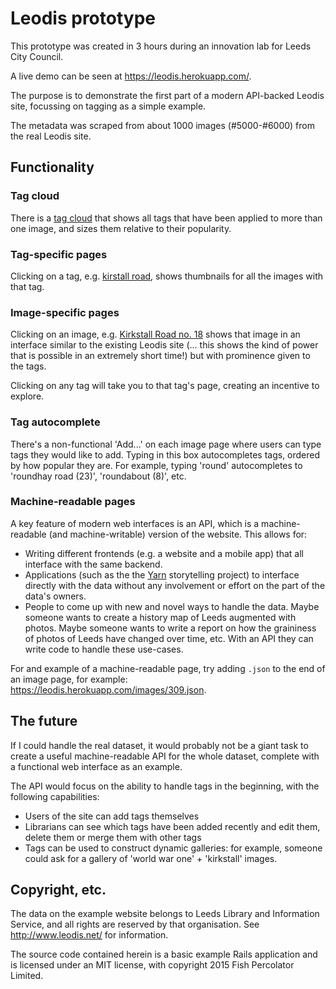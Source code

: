 # Leodis prototype

This prototype was created in 3 hours during an innovation lab for Leeds City Council.

A live demo can be seen at <https://leodis.herokuapp.com/>.

The purpose is to demonstrate the first part of a modern API-backed Leodis site, focussing on tagging as a simple example.

The metadata was scraped from about 1000 images (#5000-#6000) from the real Leodis site.

## Functionality

### Tag cloud

There is a [tag cloud](https://leodis.herokuapp.com/tags) that shows all tags that have been applied to more than one image, and sizes them relative to their popularity.

### Tag-specific pages

Clicking on a tag, e.g. [kirstall road](https://leodis.herokuapp.com/tags/tag?id=kirkstall+road), shows thumbnails for all the images with that tag.

### Image-specific pages

Clicking on an image, e.g. [Kirkstall Road no. 18](https://leodis.herokuapp.com/images/309) shows that image in an interface similar to the existing Leodis site (... this shows the kind of power that is possible in an extremely short time!) but with prominence given to the tags.

Clicking on any tag will take you to that tag's page, creating an incentive to explore.

### Tag autocomplete

There's a non-functional 'Add...' on each image page where users can type tags they would like to add. Typing in this box autocompletes tags, ordered by how popular they are. For example, typing 'round' autocompletes to 'roundhay road (23)', 'roundabout (8)', etc.

### Machine-readable pages

A key feature of modern web interfaces is an API, which is a machine-readable (and machine-writable) version of the website. This allows for:

* Writing different frontends (e.g. a website and a mobile app) that all interface with the same backend.
* Applications (such as the the [Yarn](http://beta.pararchive.com/) storytelling project) to interface directly with the data without any involvement or effort on the part of the data's owners.
* People to come up with new and novel ways to handle the data. Maybe someone wants to create a history map of Leeds augmented with photos. Maybe someone wants to write a report on how the graininess of photos of Leeds have changed over time, etc. With an API they can write code to handle these use-cases.

For and example of a machine-readable page, try adding `.json` to the end of an image page, for example: <https://leodis.herokuapp.com/images/309.json>.

## The future

If I could handle the real dataset, it would probably not be a giant task to create a useful machine-readable API for the whole dataset, complete with a functional web interface as an example.

The API would focus on the ability to handle tags in the beginning, with the following capabilities:

* Users of the site can add tags themselves
* Librarians can see which tags have been added recently and edit them, delete them or merge them with other tags
* Tags can be used to construct dynamic galleries: for example, someone could ask for a gallery of 'world war one' + 'kirkstall' images.

## Copyright, etc.

The data on the example website belongs to Leeds Library and Information Service, and all rights are reserved by that organisation. See <http://www.leodis.net/> for information.

The source code contained herein is a basic example Rails application and is licensed under an MIT license, with copyright 2015 Fish Percolator Limited.
